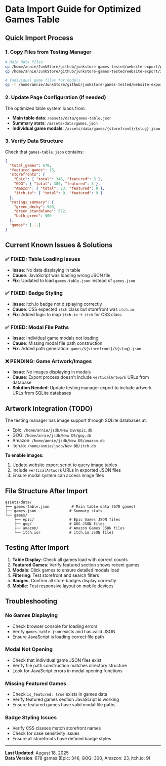 # Data Import Guide for Optimized Games Table

## Quick Import Process

### 1. Copy Files from Testing Manager
```bash
# Main data files
cp /home/annie/JunkStore/github/junkstore-games-tested/website-export/games-table.json /home/annie/JunkStore/Website/mrsjunkrunner.github.io/assets/data/
cp /home/annie/JunkStore/github/junkstore-games-tested/website-export/index.json /home/annie/JunkStore/Website/mrsjunkrunner.github.io/assets/data/games.json

# Individual game files for modals
cp -r /home/annie/JunkStore/github/junkstore-games-tested/website-export/games/ /home/annie/JunkStore/Website/mrsjunkrunner.github.io/assets/data/
```

### 2. Update Page Configuration (if needed)
The optimized table system loads from:
- **Main table data**: `/assets/data/games-table.json`
- **Summary stats**: `/assets/data/games.json` 
- **Individual game modals**: `/assets/data/games/{storefront}/{slug}.json`

### 3. Verify Data Structure
Check that `games-table.json` contains:
```json
{
  "total_games": 678,
  "featured_games": 15,
  "storefronts": {
    "Epic": { "total": 346, "featured": 3 },
    "GOG": { "total": 300, "featured": 3 },
    "Amazon": { "total": 23, "featured": 0 },
    "itch.io": { "total": 9, "featured": 9 }
  },
  "ratings_summary": {
    "green_decky": 509,
    "green_standalone": 572,
    "both_green": 509
  },
  "games": [...]
}
```

## Current Known Issues & Solutions

### ✅ FIXED: Table Loading Issues
- **Issue**: No data displaying in table
- **Cause**: JavaScript was loading wrong JSON file
- **Fix**: Updated to load `games-table.json` instead of `games.json`

### ✅ FIXED: Badge Styling
- **Issue**: itch.io badge not displaying correctly
- **Cause**: CSS expected `itch` class but storefront was `itch.io`
- **Fix**: Added logic to map `itch.io` → `itch` for CSS class

### ✅ FIXED: Modal File Paths
- **Issue**: Individual game modals not loading
- **Cause**: Missing modal file path construction
- **Fix**: Added path generation: `games/${storefront}/${slug}.json`

### ❌ PENDING: Game Artwork/Images
- **Issue**: No images displaying in modals
- **Cause**: Export process doesn't include `verticalArtwork` URLs from database
- **Solution Needed**: Update testing manager export to include artwork URLs from SQLite databases

## Artwork Integration (TODO)

The testing manager has image support through SQLite databases at:
- Epic: `/home/annie/jsdb/New DB/epic.db`
- GOG: `/home/annie/jsdb/New DB/gog.db` 
- Amazon: `/home/annie/jsdb/New DB/amazon.db`
- itch.io: `/home/annie/jsdb/New DB/itch.db`

**To enable images:**
1. Update website export script to query image tables
2. Include `verticalArtwork` URLs in exported JSON files
3. Ensure modal system can access image files

## File Structure After Import
```
assets/data/
├── games-table.json          # Main table data (678 games)
├── games.json               # Summary stats 
└── games/
    ├── epic/                # Epic Games JSON files
    ├── gog/                 # GOG JSON files  
    ├── amazon/              # Amazon Games JSON files
    └── itch.io/             # itch.io JSON files
```

## Testing After Import
1. **Table Display**: Check all games load with correct counts
2. **Featured Games**: Verify featured section shows recent games
3. **Modals**: Click games to ensure detailed modals load
4. **Filtering**: Test storefront and search filters
5. **Badges**: Confirm all store badges display correctly
6. **Mobile**: Test responsive layout on mobile devices

## Troubleshooting

### No Games Displaying
- Check browser console for loading errors
- Verify `games-table.json` exists and has valid JSON
- Ensure JavaScript is loading correct file path

### Modal Not Opening
- Check that individual game JSON files exist
- Verify file path construction matches directory structure
- Look for JavaScript errors in modal opening functions

### Missing Featured Games  
- Check `is_featured: true` exists in games data
- Verify featured games section JavaScript is working
- Ensure featured games have valid modal file paths

### Badge Styling Issues
- Verify CSS classes match storefront names
- Check for case sensitivity issues
- Ensure all storefronts have defined badge styles

---

**Last Updated**: August 18, 2025  
**Data Version**: 678 games (Epic: 346, GOG: 300, Amazon: 23, itch.io: 9)